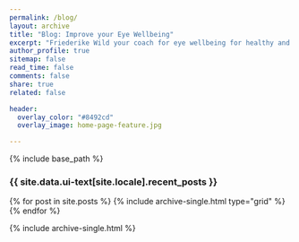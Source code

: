 ```yaml
---
permalink: /blog/
layout: archive
title: "Blog: Improve your Eye Wellbeing"
excerpt: "Friederike Wild your coach for eye wellbeing for healthy and vital vision."
author_profile: true
sitemap: false
read_time: false
comments: false
share: true
related: false

header:
  overlay_color: "#8492cd"
  overlay_image: home-page-feature.jpg

---
```


{% include base_path %}

<h3 class="archive__subtitle">{{ site.data.ui-text[site.locale].recent_posts }}</h3>

<div class="grid__wrapper">
  {% for post in site.posts %}
    {% include archive-single.html type="grid" %}
  {% endfor %}
</div>

{% include archive-single.html %}
